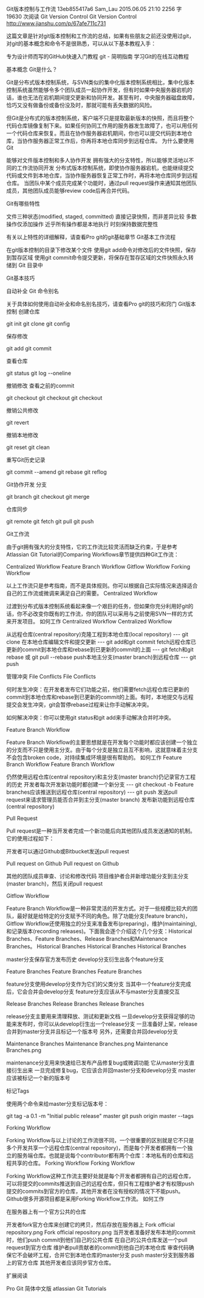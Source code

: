 
Git版本控制与工作流
13eb855417a6
Sam_Lau 2015.06.05 21:10 2256 字 19630 次阅读
Git Version Control
Git Version Control
http://www.jianshu.com/p/67afe711c731

这篇文章是针对git版本控制和工作流的总结，如果有些朋友之前还没使用过git，对git的基本概念和命令不是很熟悉，可以从以下基本教程入手：

专为设计师而写的GitHub快速入门教程
git - 简明指南
学习Git的在线互动教程

基本概念
Git是什么？

Git是分布式版本控制系统，与SVN类似的集中化版本控制系统相比，集中化版本控制系统虽然能够令多个团队成员一起协作开发，但有时如果中央服务器宕机的话，谁也无法在宕机期间提交更新和协同开发。甚至有时，中央服务器磁盘故障，恰巧又没有做备份或备份没及时，那就可能有丢失数据的风险。

但Git是分布式的版本控制系统，客户端不只是提取最新版本的快照，而且将整个代码仓库镜像复制下来。如果任何协同工作用的服务器发生故障了，也可以用任何一个代码仓库来恢复。而且在协作服务器宕机期间，你也可以提交代码到本地仓库，当协作服务器正常工作后，你再将本地仓库同步到远程仓库。
为什么要使用Git

能够对文件版本控制和多人协作开发
拥有强大的分支特性，所以能够灵活地以不同的工作流协同开发
分布式版本控制系统，即使协作服务器宕机，也能继续提交代码或文件到本地仓库，当协作服务器恢复正常工作时，再将本地仓库同步到远程仓库。
当团队中某个成员完成某个功能时，通过pull request操作来通知其他团队成员，其他团队成员能够review code后再合并代码。

Git有哪些特性

文件三种状态(modified, staged, committed)
直接记录快照，而非差异比较
多数操作仅添加操作
近乎所有操作都是本地执行
时刻保持数据完整性

有关以上特性的详细解释，请查看Pro git的git基础章节
Git基本工作流程

在git版本控制的目录下修改某个文件
使用git add命令对修改后的文件快照，保存到暂存区域
使用git commit命令提交更新，将保存在暂存区域的文件快照永久转储到 Git 目录中

Git基本技巧

自动补全
Git 命令别名

关于具体如何使用自动补全和命名别名技巧，请查看Pro git的技巧和窍门
Git版本控制
创建仓库

git init
git clone
git config

保存修改

git add
git commit

查看仓库

git status
git log --oneline

撤销修改
查看之前的commit

git checkout <commit> <file>
git checkout <commit>
git checkout <branch>

撤销公共修改

git revert <commit>

撤销本地修改

git reset
git clean

重写Git历史记录

git commit --amend
git rebase
git reflog

Git协作开发
分支

git branch
git checkout
git merge

仓库同步

git remote
git fetch
git pull
git push

Git工作流

由于git拥有强大的分支特性，它的工作流比较灵活而缺乏约束，于是参考Atlassian Git Tutorial的Comparing Workflows章节提供四种Git工作流：

Centralized Workflow
Feature Branch Workflow
Gitflow Workflow
Forking Workflow

以上工作流只是参考指南，而不是具体规则。你可以根据自己实际情况来选择适合自己的工作流或微调来满足自己的需要。
Centralized Workflow

过渡到分布式版本控制系统看起来像一个艰巨的任务，但如果你充分利用好git的话，你不必改变你既有的工作流，你的团队可以采用与之前使用SVN一样的方式来开发项目。
如何工作
Centralized Workflow
Centralized Workflow

从远程仓库(central repository)克隆工程到本地仓库(local repository) --- git clone
在本地仓库编辑文件和提交更新 --- git add和git commit
fetch远程仓库已更新的commit到本地仓库和rebase到已更新的commit的上面 --- git fetch和git rebase 或 git pull --rebase
push本地主分支(master branch)到远程仓库 --- git push

管理冲突
File Conflicts
File Conflicts

何时发生冲突：在开发者发布它们功能之前，他们需要fetch远程仓库已更新的commit到本地仓库和rebase到已更新的commit的上面。有时，本地提交与远程提交会发生冲突，git会暂停rebase过程来让你手动解决冲突。

如何解决冲突：你可以使用git status和git add来手动解决合并时冲突。

Feature Branch Workflow

Feature Branch Workflow的主要思想就是在开发每个功能时都应该创建一个独立的分支而不只是使用主分支。由于每个分支是独立且互不影响，这就意味着主分支不会包含broken code，对持续集成环境是很有帮助的。
如何工作
Feature Branch Workflow
Feature Branch Workflow

仍然使用远程仓库(central repository)和主分支(master branch)仍记录官方工程的历史
开发者每次开发新功能时都创建一个新分支 --- git checkout -b
Feature branches应该推送到远程仓库(central repository) --- git push
发送pull request来请求管理员能否合并到主分支(master branch)
发布新功能到远程仓库(central repository)

Pull Request

Pull request是一种当开发者完成一个新功能后向其他团队成员发送通知的机制。它的使用过程如下：

开发者可以通过Github或Bitbucket发送pull request

Pull request on Github
Pull request on Github

其他的团队成员审查、讨论和修改代码
项目维护者合并新增功能分支到主分支(master branch)，然后关闭pull request

Gitflow Workflow

Feature Branch Workflow是一种非常灵活的开发方式。对于一些规模比较大的团队，最好就是给特定的分支赋予不同的角色。除了功能分支(feature branch)，Gitflow Workflow还使用独立的分支来准备发布(preparing)，维护(maintaining), 和记录版本(recording releases)。下面我会逐个介绍这个几个分支：Historical Branches、Feature Branches、Release Branches和Maintenance Branches。
Historical Branches
Historical Branches
Historical Branches

master分支保存官方发布历史
develop分支衍生出各个feature分支

Feature Branches
Feature Branches
Feature Branches

feature分支使用develop分支作为它们的父类分支
当其中一个feature分支完成后，它会合并会develop分支
feature分支应该从不与master分支直接交互

Release Branches
Release Branches
Release Branches

release分支主要用来清理释放、测试和更新文档
一旦develop分支获得足够的功能来发布时，你可以从develop衍生出一个release分支
一旦准备好上架，release合并到master分支并且标记一个版本号
另外，还需要合并回develop分支

Maintenance Branches
Maintenance Branches.png
Maintenance Branches.png

maintenance分支用来快速给已发布产品修复bug或微调功能
它从master分支直接衍生出来
一旦完成修复bug，它应该合并回master分支和develop分支
master应该被标记一个新的版本号

标记Tags

使用两个命令来给master分支标记版本号：

git tag -a 0.1 -m "Initial public release" master
git push origin master --tags

Forking Workflow

Forking Workflow与以上讨论的工作流很不同，一个很重要的区别就是它不只是多个开发共享一个远程仓库(central repository)，而是每个开发者都拥有一个独立的服务端仓库。也就是说每个contributor都有两个仓库：本地私有的仓库和远程共享的仓库。
Forking Workflow
Forking Workflow

Forking Workflow这种工作流主要好处就是每个开发者都拥有自己的远程仓库，可以将提交的commits推送到自己的远程仓库，但只有工程维护者才有权限push提交的commits到官方的仓库，其他开发者在没有授权的情况下不能push。Github很多开源项目都是采用Forking Workflow工作流。
如何工作

在服务器上有一个官方公共的仓库

开发者fork官方仓库来创建它的拷贝，然后存放在服务器上
Fork official repository.png
Fork official repository.png
当开发者准备好发布本地的commit时，他们push commit到他们自己的公共仓库
在自己的公共仓库发送一个pull request到官方仓库
维护者pull贡献者的commit到他自己的本地仓库
审查代码确保它不会破坏工程，合并它到本地仓库的master分支
push master分支到服务器上的官方仓库
其他开发者应该同步官方仓库。

扩展阅读

Pro Git 简体中文版
atlassian Git Tutorials

